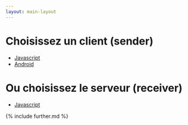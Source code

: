 ```yaml
---
layout: main-layout
---
```


# Choisissez un client (sender)

* [Javascript](sender/javascript.html)
* [Android](sender/android.html)

# Ou choisissez le serveur (receiver)

* [Javascript](receiver/receiver.html)

{% include further.md %}